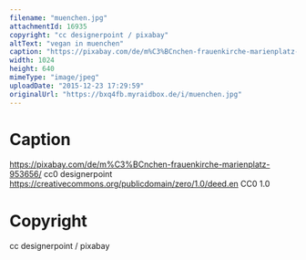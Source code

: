 ```yaml
---
filename: "muenchen.jpg"
attachmentId: 16935
copyright: "cc designerpoint / pixabay"
altText: "vegan in muenchen"
caption: "https://pixabay.com/de/m%C3%BCnchen-frauenkirche-marienplatz-953656/ cc0 designerpoint https://creativecommons.org/publicdomain/zero/1.0/deed.en CC0 1.0 "
width: 1024
height: 640
mimeType: "image/jpeg"
uploadDate: "2015-12-23 17:29:59"
originalUrl: "https://bxq4fb.myraidbox.de/i/muenchen.jpg"
---
```


# Caption

https://pixabay.com/de/m%C3%BCnchen-frauenkirche-marienplatz-953656/ cc0 designerpoint https://creativecommons.org/publicdomain/zero/1.0/deed.en CC0 1.0 

# Copyright

cc designerpoint / pixabay
